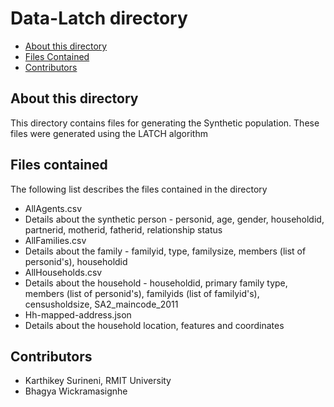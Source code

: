 # Data-Latch directory

* [About this directory](#about-this-directory)
* [Files Contained](#files-contained)
* [Contributors](#contributors)


## About this directory

This directory contains files for generating the Synthetic population. These files were generated using the LATCH algorithm

## Files contained

The following list describes the files contained in the directory

* AllAgents.csv
 * Details about the synthetic person - personid, age, gender, householdid, partnerid, motherid, fatherid, relationship status
* AllFamilies.csv
 * Details about the family - familyid, type, familysize, members (list of personid's), householdid
* AllHouseholds.csv
 * Details about the household - householdid, primary family type, members (list of personid's), familyids (list of familyid's), censusholdsize, 
   SA2_maincode_2011
* Hh-mapped-address.json
 * Details about the household location, features and coordinates


## Contributors

* Karthikey Surineni, RMIT University
* Bhagya Wickramasignhe



